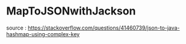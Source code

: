 # MapToJSONwithJackson

source : https://stackoverflow.com/questions/41460739/json-to-java-hashmap-using-complex-key
